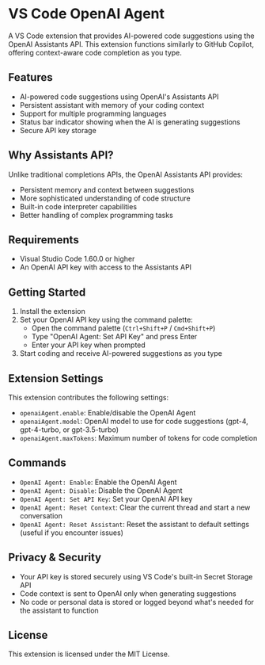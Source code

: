 # VS Code OpenAI Agent

A VS Code extension that provides AI-powered code suggestions using the OpenAI Assistants API. This extension functions similarly to GitHub Copilot, offering context-aware code completion as you type.

## Features

- AI-powered code suggestions using OpenAI's Assistants API
- Persistent assistant with memory of your coding context
- Support for multiple programming languages
- Status bar indicator showing when the AI is generating suggestions
- Secure API key storage

## Why Assistants API?

Unlike traditional completions APIs, the OpenAI Assistants API provides:
- Persistent memory and context between suggestions
- More sophisticated understanding of code structure
- Built-in code interpreter capabilities
- Better handling of complex programming tasks

## Requirements

- Visual Studio Code 1.60.0 or higher
- An OpenAI API key with access to the Assistants API

## Getting Started

1. Install the extension
2. Set your OpenAI API key using the command palette:
   - Open the command palette (`Ctrl+Shift+P` / `Cmd+Shift+P`)
   - Type "OpenAI Agent: Set API Key" and press Enter
   - Enter your API key when prompted
3. Start coding and receive AI-powered suggestions as you type

## Extension Settings

This extension contributes the following settings:

* `openaiAgent.enable`: Enable/disable the OpenAI Agent
* `openaiAgent.model`: OpenAI model to use for code suggestions (gpt-4, gpt-4-turbo, or gpt-3.5-turbo)
* `openaiAgent.maxTokens`: Maximum number of tokens for code completion

## Commands

* `OpenAI Agent: Enable`: Enable the OpenAI Agent
* `OpenAI Agent: Disable`: Disable the OpenAI Agent
* `OpenAI Agent: Set API Key`: Set your OpenAI API key
* `OpenAI Agent: Reset Context`: Clear the current thread and start a new conversation
* `OpenAI Agent: Reset Assistant`: Reset the assistant to default settings (useful if you encounter issues)

## Privacy & Security

- Your API key is stored securely using VS Code's built-in Secret Storage API
- Code context is sent to OpenAI only when generating suggestions
- No code or personal data is stored or logged beyond what's needed for the assistant to function

## License

This extension is licensed under the MIT License.
